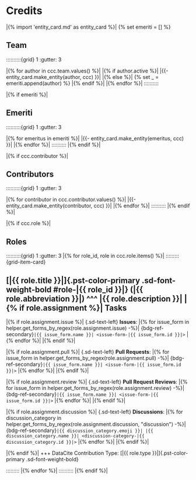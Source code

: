 # Credits

|{% import 'entity_card.md' as entity_card %}|
{% set emeriti = [] %}



## Team
::::::::::{grid} 1
:gutter: 3

|{% for author in ccc.team.values() %}|
    |{% if author.active %}|
        |{{- entity_card.make_entity(author, ccc) }}|
    |{% else %}|
        {% set _ = emeriti.append(author) %}
    |{% endif %}|
|{% endfor %}|
::::::::::



|{% if emeriti %}|
## Emeriti
::::::::::{grid} 1
:gutter: 3

|{% for emeritus in emeriti %}|
    |{{- entity_card.make_entity(emeritus, ccc) }}|
|{% endfor %}|
::::::::::
|{% endif %}|



|{% if ccc.contributor %}|
## Contributors
::::::::::{grid} 1
:gutter: 3

|{% for contributor in ccc.contributor.values() %}|
    |{{- entity_card.make_entity(contributor, ccc) }}|
|{% endfor %}|
::::::::::
|{% endif %}|



|{% if ccc.role %}|
## Roles
::::::::::{grid} 1
:gutter: 3
|{% for role_id, role in ccc.role.items() %}|
:::::::::{grid-item-card}

[|{{ role.title }}|]{.pst-color-primary .sd-font-weight-bold #role-|{{ role_id }}|} (|{{ role.abbreviation }}|)
^^^
|{{ role.description }}|
|{% if role.assignment %}|
Tasks
-----

|{% if role.assignment.issue %}|
{.sd-text-left}
**Issues**:
|{% for issue_form in helper.get_forms_by_regex(role.assignment.issue) -%}|
{bdg-ref-secondary}`|{{ issue_form.name }}| <issue-form-|{{ issue_form.id }}|>`
|{% endfor %}|
|{% endif %}|

|{% if role.assignment.pull %}|
{.sd-text-left}
**Pull Requests**:
|{% for issue_form in helper.get_forms_by_regex(role.assignment.pull) -%}|
{bdg-ref-secondary}`|{{ issue_form.name }}| <issue-form-|{{ issue_form.id }}|>`
|{% endfor %}|
|{% endif %}|

|{% if role.assignment.review %}|
{.sd-text-left}
**Pull Request Reviews**:
|{% for issue_form in helper.get_forms_by_regex(role.assignment.review) -%}|
{bdg-ref-secondary}`|{{ issue_form.name }}| <issue-form-|{{ issue_form.id }}|>`
|{% endfor %}|
|{% endif %}|

|{% if role.assignment.discussion %}|
{.sd-text-left}
**Discussions**:
|{% for discussion_category in helper.get_forms_by_regex(role.assignment.discussion, "discussion") -%}|
{bdg-ref-secondary}`|{{ discussion_category.emoji }}| |{{ discussion_category.name }}| <discussion-category-|{{ discussion_category.id }}|>`
|{% endfor %}|
|{% endif %}|

|{% endif %}|
+++
DataCite Contribution Type: [|{{ role.type }}|]{.pst-color-primary .sd-font-weight-bold}

:::::::::
|{% endfor %}|
::::::::::
|{% endif %}|
